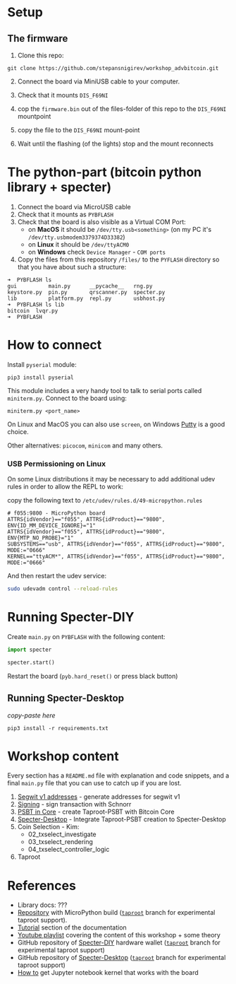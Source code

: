 # Setup

## The firmware
1. Clone this repo:
```
git clone https://github.com/stepansnigirev/workshop_advbitcoin.git
```
2. Connect the board via MiniUSB cable to your computer.
3. Check that it mounts  `DIS_F69NI`

4. cop the `firmware.bin` out of the files-folder of this repo to the `DIS_F69NI` mountpoint

5. copy the file to the  `DIS_F69NI` mount-point
6. Wait until the flashing (of the lights) stop and the mount reconnects

# The python-part (bitcoin python library + specter)

1. Connect the board via MicroUSB cable
2. Check that it mounts as `PYBFLASH`
4. Check that the board is also visible as a Virtual COM Port:
	- on **MacOS** it should be `/dev/tty.usb<something>` (on my PC it's `/dev/tty.usbmodem3379374D33382`)
	- on **Linux** it should be `/dev/ttyACM0`
	- on **Windows** check `Device Manager` - `COM ports`
5. Copy the files from this repository `/files/` to the `PYFLASH` directory so that you have about such a structure:
```
➜  PYBFLASH ls       
gui          main.py      __pycache__   rng.py
keystore.py  pin.py       qrscanner.py  specter.py
lib          platform.py  repl.py       usbhost.py
➜  PYBFLASH ls lib   
bitcoin  lvqr.py
➜  PYBFLASH 

```

# How to connect

Install `pyserial` module:

```
pip3 install pyserial
```

This module includes a very handy tool to talk to serial ports called `miniterm.py`. 
Connect to the board using: 
```
miniterm.py <port_name>
```

On Linux and MacOS you can also use `screen`, on Windows [Putty](https://www.putty.org/) is a good choice.

Other alternatives: `picocom`, `minicom` and many others.

### USB Permissioning on Linux

On some Linux distributions it may be necessary to add additional udev rules in order to allow the REPL to work:

copy the following text to `/etc/udev/rules.d/49-micropython.rules`
```
# f055:9800 - MicroPython board
ATTRS{idVendor}=="f055", ATTRS{idProduct}=="9800", ENV{ID_MM_DEVICE_IGNORE}="1"
ATTRS{idVendor}=="f055", ATTRS{idProduct}=="9800", ENV{MTP_NO_PROBE}="1"
SUBSYSTEMS=="usb", ATTRS{idVendor}=="f055", ATTRS{idProduct}=="9800", MODE:="0666"
KERNEL=="ttyACM*", ATTRS{idVendor}=="f055", ATTRS{idProduct}=="9800", MODE:="0666"
```

And then restart the udev service:

```bash
sudo udevadm control --reload-rules
```

# Running Specter-DIY

Create `main.py` on `PYBFLASH` with the following content:

```py
import specter

specter.start()
```

Restart the board (`pyb.hard_reset()` or press black button)

## Running Specter-Desktop

*copy-paste here*

`pip3 install -r requirements.txt`

# Workshop content

Every section has a `README.md` file with explanation and code snippets, and a final `main.py` file that you can use to catch up if you are lost.

1. [Segwit v1 addresses](./01_schnorr) - generate addresses for segwit v1
2. [Signing](./02_signing) - sign transaction with Schnorr
3. [PSBT in Core](./03_psbt) - create Taproot-PSBT with Bitcoin Core
4. [Specter-Desktop](./04_specter_desktop) - Integrate Taproot-PSBT creation to Specter-Desktop
5. Coin Selection - Kim:
	- 02_txselect_investigate
	- 03_txselect_rendering
	- 04_txselect_controller_logic
6. Taproot

# References

- Library docs: ???
- [Repository](https://github.com/diybitcoinhardware/f469-disco/) with MicroPython build ([`taproot`](https://github.com/diybitcoinhardware/f469-disco/tree/taproot) branch for experimental taproot support).
- [Tutorial](https://github.com/diybitcoinhardware/f469-disco/tree/master/docs/tutorial/) section of the documentation
- [Youtube playlist](https://www.youtube.com/playlist?list=PLn2qRQUAAg0z_-R0swVuSsNS9bzRu6oP5) covering the content of this workshop + some theory
- GitHub repository of [Specter-DIY](https://github.com/cryptoadvance/specter-diy) hardware wallet ([`taproot`](https://github.com/cryptoadvance/specter-diy/tree/taproot) branch for experimental taproot support)
- GitHub repository of [Specter-Desktop](https://github.com/cryptoadvance/specter-desktop) ([`taproot`](https://github.com/cryptoadvance/specter-desktop/tree/taproot) branch for experimental taproot support)
- [How to](https://github.com/diybitcoinhardware/f469-disco/tree/master/jupyter_kernel)  get Jupyter notebook kernel that works with the board

